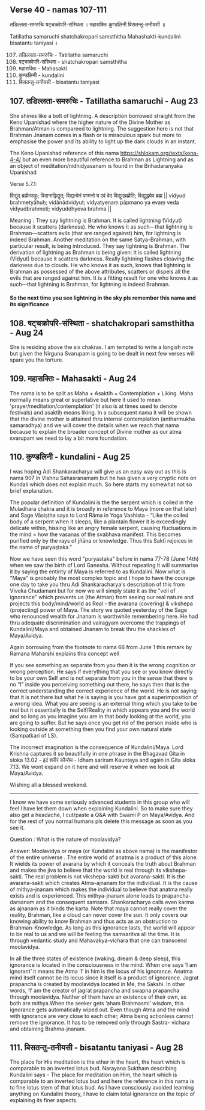 ## Verse 40 - namas 107-111

तडिल्लता-समरुचिः षट्चक्रोपरि-संस्थिता ।
महासक्तिः कुण्डलिनी बिसतन्तु-तनीयसी ॥ 

Tatillatha samaruchi shatchakropari samsthitha
Mahashakti-kundalini bisatantu taniyasi ॥ 

107. तडिल्लता-समरुचिः - Tatillatha samaruchi
108. षट्चक्रोपरि-संस्थिता - shatchakropari samsthitha
109. महासक्तिः - Mahasakti
110. कुण्डलिनी - kundalini 
111. बिसतन्तु-तनीयसी - bisatantu taniyasi

## 107. तडिल्लता-समरुचिः - Tatillatha samaruchi - Aug 23

She shines like a bolt of lightning. A description borrowed straight from the Keno Upanishad where the higher nature of the Divine Mother as Brahman/Atman is compareed to lightning.  The suggestion here is not that Brahman Jnanam comes in a flash or is miraculous spark but more to emphasise the power and its ability to light up the dark clouds in an instant. 

The Keno Upanishad reference of this nama https://shlokam.org/texts/kena-4-4/ but an even more beautiful reference to Brahman as Lightning and as an object of meditation/nidhidyasanam is found in the Brihadaranyaka Upanishad

Verse 5.7.1:

विद्युद् ब्रह्मेत्याहुः; विदानाद्विद्युत्; विद्यत्येनं पाप्मनो य एवं वेद विद्युद्ब्रह्मेति; विद्युद्ध्येव ब्रह्म ||
vidyud brahmetyāhuḥ; vidānādvidyut; vidyatyenaṃ pāpmano ya evaṃ veda vidyudbrahmeti; vidyuddhyeva brahma || 

Meaning : They say lightning is Brahman. It is called lightning (Vidyut) because it scatters (darkness). He who knows it as such—that lightning is Brahman—scatters evils (that are ranged against) him, for lightning is indeed Brahman. Another meditation on the same Satya-Brahman, with particular result, is being introduced. They say lightning is Brahman. The derivation of lightning as Brahman is being given: It is called lightning (Vidyut) because it scatters darkness. Really lightning flashes cleaving the darkness due to clouds. He who knows it as such, knows that lightning is Brahman as possessed of the above attributes, scatters or dispels all the evils that are ranged against him. It is a fitting result for one who knows it as such—that lightning is Brahman, for lightning is indeed Brahman.

#### So the next time you see lightning in the sky pls remember this nama and its significance

## 108. षट्चक्रोपरि-संस्थिता - shatchakropari samsthitha - Aug 24

She is residing above the six chakras.  I am tempted to write a longish note but given the Nirguna Svarupam is going to be dealt in next few verses will spare you the torture. 

## 109. महासक्तिः - Mahasakti - Aug 24 

The nama is to be split as Maha + Asaktih = Contemplation + Liking. Maha normally means great or superlative but here it used to mean 'prayer/meditation/contemplation' (it also is at times used to denote festivals)  and asaktiḥ means liking.  In a subsequent nama it will be shown that the divine mother is attained thru internal contemplation (antharmukha samaradhya) and we will cover the details when we reach that nama because to explain the broader concept of Divine mother as our atma svarupam we need to lay a bit more foundation.

## 110. कुण्डलिनी - kundalini - Aug 25

I was hoping Adi Shankaracharya will give us an easy way out as this is nama 907 in Vishnu Sahasranamam but he has given a very cryptic note on Kundali which does not explain much.  So here starts my somewhat not so brief explanation. 

The popular definition of Kundalini is the the serpent which is coiled in the Muladhara chakra  and it is broadly in reference to Maya (more on that later) and Sage Vāsiṣṭha says to Lord Rāma in Yoga Vashista - “Like the coiled body of a serpent when it sleeps, like a plantain flower it is exceedingly delicate within, hissing like an angry female serpent, causing fluctuations in the mind = how the vasanas of the svabhava manifest. This becomes purified only by the rays of jñāna or knowledge. Thus this Saktī rejoices in the name of puryaṣṭaka." 

Now we have seen this word "puryastaka" before in nama 77-78 (June 14th)  when we saw the birth of Lord Ganesha. Without repeating it will summarise it by saying the entirity of Maya is referred to as Kundalini. Now what is "Maya" is probably the most complex topic and I hope to have the courage one day to take you thru Adi Shankaracharya's description of this from Viveka Chudamani but for now we will simply state it as the "veil of ignorance" which prevents us (the Atman) from seeing our real nature and projects this body/mind/world as Real - the avarana (covering) & vikshepa (projecting) power of Maya.  The story we quoted yesterday of the Sage who renounced wealth for Jnanam is worthwhile remembering here. He had thru adequate discrimination and vairagyam overcome the trappings of Kundalini/Maya and obtained Jnanam to break thru the shackles of Maya/Avidya.

Again borrowing from the footnote to nama 66 from June 1 this remark by Ramana Maharshi explains this concept well 

If you see something as separate from you then it is the wrong cognition or wrong perception. He says if everything that you see or you know directly to be your own Self and is not separate from you in the sense that there is no “I” inside you perceiving something out there, he says then that is the correct understanding the correct experience of the world. He is not saying that it is not there but what he is saying is you have got a superimposition of a wrong idea. What you are seeing is an external thing which you take to be real but it essentially is the Self/Reality in which appears you and the world and so long as you imagine you are in that body looking at the world, you are going to suffer.  But he says once you get rid of the person inside who is looking outside at something then you find your own natural state (Sampatkari of LS). 

The incorrect imagination is the consequence of Kundalini/Maya. Lord Krishna captures it so beautifully in one phrase  in the Bhagavad Gita in sloka 13.02  - इदं शरीरं कौन्तेय - Idham sariram Kaunteya and again in Gita sloka 7.13.  We wont expand on it here and will reserve it when we look at Maya/Avidya.

Wishing all a blessed weekend.


--------------
I know we have some seriously advanced students in this group who will feel I have let them down when explaining Kundalini.  So to make sure they also get a headache, I cut/paste a Q&A with Swami P on Maya/Avidya.   And for the rest of you normal humans pls delete this message as soon as you see it. 

Question : What is the nature of moolavidya?

Answer: Moolavidya or maya (or Kundalini as above nama) is the manifestor of the entire universe . The entire world of anatma is a product of this alone. It wields its power of avarana by which it conceals the truth about Brahman and makes the jiva to believe that the world is real through its vikshepa-sakti. The real problem is not vikshepa-sakti but avarana-sakti. It is the avarana-sakti which creates Atma-ajnanam for the individual. It is the cause of mithya-jnanam which makes the individual to believe that anatma really exists and is experienced. This mithya-jnanam alone leads to prapancha-darsanam and the consequent samsara. Shankaracharya calls even karma as ajnanam as it binds the karta. Note that maya cannot really cover the reality, Brahman, like a cloud can never cover the sun. It only covers our knowing ability to know Brahman and thus acts as an obstruction to Brahman-Knowledge. As long as this ignorance lasts, the world will appear to be real to us and we will be feeling the samsaritva all the time. It is through vedantic study and Mahavakya-vichara that one can transcend moolavidya.

In all the three states of existence (waking, dream & deep sleep), this ignorance is located in the consciousness in the mind. When one says ‘I am ignorant’ it means the Atma ‘I’ in him is the locus of his ignorance. Anatma mind itself cannot be its locus since it itself is a product of ignorance. Jagrat prapancha is created by moolavidya located in Me, the Sakshi. In other words, ‘I’ am the creator of jagrat prapancha and swapna prapancha through moolavidya. Neither of them have an existence of their own, as both are mithya.When the seeker gets ‘aham Brahmasmi’ wisdom, this ignorance gets automatically wiped out. Even though Atma and the mind with ignorance are very close to each other, Atma being actionless cannot remove the ignorance. It has to be removed only through Sastra- vichara and obtaining Brahma-jnanam.

## 111. बिसतन्तु-तनीयसी - bisatantu taniyasi - Aug 28

The place for His meditation is the ether in the heart, the heart which is comparable to an inverted lotus bud. Narayana Suktham describing Kundalini says - The place for meditation on Him, the heart which is comparable to an inverted lotus bud and here the reference in this nama is to fine lotus stem of that lotus bud. As I have consciously avoided learning anything on Kundalini theory, I have to claim total ignorance on the topic of explaining its finer aspects.
